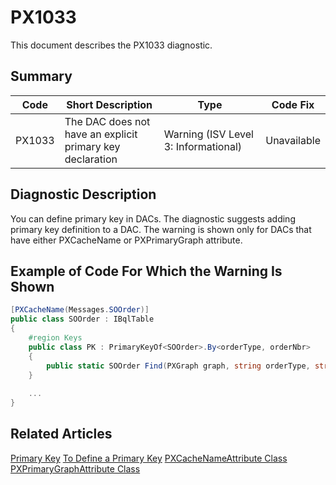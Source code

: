 # PX1033
This document describes the PX1033 diagnostic.

## Summary

| Code   | Short Description                                 | Type  | Code Fix    | 
| ------ | ------------------------------------------------- | ----- | ----------- | 
| PX1033 | The DAC does not have an explicit primary key declaration | Warning (ISV Level 3: Informational) | Unavailable | 

## Diagnostic Description
You can define primary key in DACs. The diagnostic suggests adding primary key definition to a DAC. The warning is shown only for DACs that have either PXCacheName or PXPrimaryGraph attribute.

## Example of Code For Which the Warning Is Shown

```C#
[PXCacheName(Messages.SOOrder)]
public class SOOrder : IBqlTable
{
	#region Keys
	public class PK : PrimaryKeyOf<SOOrder>.By<orderType, orderNbr>
	{
		public static SOOrder Find(PXGraph graph, string orderType, string orderNbr) => FindBy(graph, orderType, orderNbr);
	}
	
	...
}
```

## Related Articles

[Primary Key](https://help.acumatica.com/(W(7))/Help?ScreenId=ShowWiki&pageid=9e533998-5a08-452d-9490-a02db1cf4c19)
[To Define a Primary Key](https://help.acumatica.com/(W(8))/Help?ScreenId=ShowWiki&pageid=34e875c7-a5c3-496e-9e2b-f7f6f9f20a40)
[PXCacheNameAttribute Class](https://help.acumatica.com/(W(9))/Help?ScreenId=ShowWiki&pageid=6e89e21c-b8f4-a16b-d741-2d6e483e9f65)
[PXPrimaryGraphAttribute Class](https://help.acumatica.com/(W(10))/Help?ScreenId=ShowWiki&pageid=1dceb511-4e98-3700-7d7f-231688a7ac74)